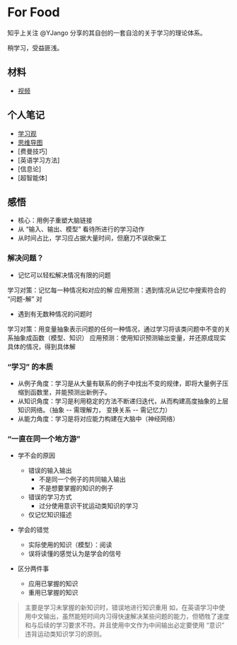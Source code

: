 # For Food

知乎上关注 @YJango 分享的其自创的一套自洽的关于学习的理论体系。

稍学习，受益匪浅。

## 材料

- [视频](https://space.bilibili.com/344849038/)

## 个人笔记

- [学习观](./学习观)
- [思维导图](./思维导图)
- [费曼技巧]
- [英语学习方法]
- [信息论]
- [超智能体]

## 感悟

- 核心：用例子重塑大脑链接
- 从 “输入、输出、模型” 看待所进行的学习动作
- 从时间占比，学习应占据大量时间，但磨刀不误砍柴工

### 解决问题？

- 记忆可以轻松解决情况有限的问题

学习对策：记忆每一种情况和对应的解
应用预测：遇到情况从记忆中搜索符合的 “问题-解” 对

- 遇到有无数种情况的问题时

学习对策：用变量抽象表示问题的任何一种情况，通过学习将该类问题中不变的关系抽象成函数（模型、知识）
应用预测：使用知识预测输出变量，并还原成现实具体的情况，得到具体解

### “学习” 的本质

- 从例子角度：学习是从大量有联系的例子中找出不变的规律，即将大量例子压缩到函数里，并能预测出新例子。
- 从知识角度：学习是利用稳定的方法不断递归迭代，从而构建高度抽象的上层知识网络。（抽象 -- 需理解力， 变换关系 -- 需记忆力）
- 从能力角度：学习是将对应能力构建在大脑中（神经网络）

### “一直在同一个地方游”

- 学不会的原因
    - 错误的输入输出
        - 不是同一个例子的共同输入输出
        - 不是想要掌握的知识的例子
    - 错误的学习方式
        - 过分使用意识干扰运动类知识的学习
    - 仅记忆知识描述
- 学会的错觉
    - 实际使用的知识（模型）：阅读
    - 误将读懂的感觉认为是学会的信号

- 区分两件事
    - 应用已掌握的知识
    - 重用已掌握的知识
> 主要是学习未掌握的新知识时，错误地进行知识重用
> 如，在英语学习中使用中文输出，虽然能短时间内习得快速解决某些问题的能力，但牺牲了速度和与后续的学习要求不符。并且使用中文作为中间输出必定要使用 “意识” 违背运动类知识学习的原则。